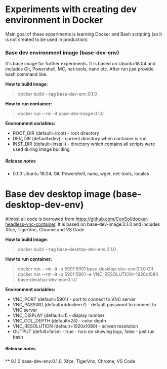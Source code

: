 # Experiments with creating dev environment in Docker 
Main goal of these experiments is learning Docker and Bash scripting (so it is not created to be used in production)

### Base dev environment image (base-dev-env)
It's base image for further experiments. It is based on Ubuntu:18.04 and includes Git, Powershell, MC, net-tools, nano etc. After run just provide bash command line. 

**How to build image:** 
> docker build --tag base-dev-env:0.1.0 .

**How to run container:** 
> docker run --rm -it base-dev-image:0.1.0  

**Environment variables:**
- ROOT_DIR (default=/root) - root directory
- DEV_DIR (default=dev) - current directory when container is run
- INST_DIR (default=install) - directory which contains all scripts were used during image building

##### Release notes
- 0.1.0 Ubuntu 18.04, Git, Powershell, nano, wget, net-tools, locales


# Base dev desktop image (base-desktop-dev-env)
Almost all code is borrowed from https://github.com/ConSol/docker-headless-vnc-container. It is based on base-dev-image:0.1.0  and includes Xfce, TigerVnc, Chrome and VS Code

**How to build image:** 
> docker build --tag base-desktop-dev-env:0.1.0 .

**How to run container:** 
> docker run --rm  -it -p 5901:5901 base-desktop-dev-env:0.1.0
OR
docker run --rm  -it -p 5901:5901 -e VNC_RESOLUTION=1920x1080 base-desktop-dev-env:0.1.0

**Environment variables:**
- VNC_PORT (default=5901) - port to connect to VNC server
- VNC_PASSWD (default=ddockerr7) - default password to connect to VNC server
- VNC_DISPLAY (default=:1) - display number
- VNC_COL_DEPTH (default=24) - color depth 
- VNC_RESOLUTION (default=1920x1080) - screen resolution
- OUTPUT (defult=false) - true - turn on showing logs, false - just run bash

##### Release notes
** 0.1.0 base-dev-env:0.1.0, Xfce, TigerVnc, Chrome, VS Code